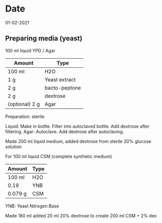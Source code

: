 # Date
01-02-2021

## Preparing media (yeast)

100 ml liquid YPD / Agar

| Amount         | Type          |
|----------------|---------------|
| 100 ml         | H2O           |
| 1 g            | Yeast extract |
| 2 g            | bacto-peptone |
| 2 g            | dextrose      |
| (optional) 2 g | Agar          |

Preparation: sterile

Liquid: Make in bottle. Filter into autoclaved bottle. Add dextrose after filtering.
Agar: Autoclave. Add dextrose after autoclaving.

Made 200 ml liquid medium, added dextrose from sterile 20% glucose solution

For 100 ml liquid CSM (complete synthetic medium)

| Amount         | Type          |
|----------------|---------------|
| 100 ml         | H2O           |
| 0.19           | YNB           |
| 0.079 g        | CSM           |

YNB: Yeast Nitrogen Base

Made 180 ml
added 20 ml 20% dextrose to create 200 ml CSM + 2% dex
